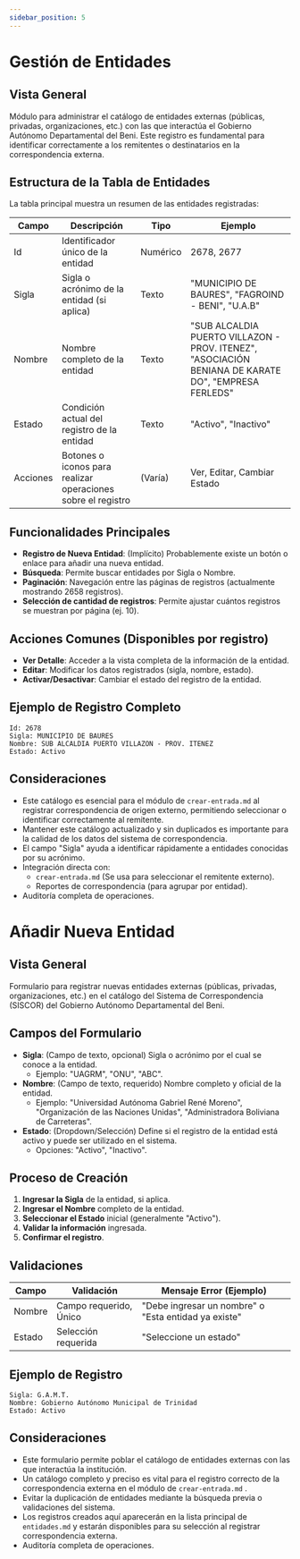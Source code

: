 ```yaml
---
sidebar_position: 5
---
```


# Gestión de Entidades

## Vista General
Módulo para administrar el catálogo de entidades externas (públicas, privadas, organizaciones, etc.) con las que interactúa el Gobierno Autónomo Departamental del Beni. Este registro es fundamental para identificar correctamente a los remitentes o destinatarios en la correspondencia externa.

## Estructura de la Tabla de Entidades

La tabla principal muestra un resumen de las entidades registradas:

| Campo | Descripción | Tipo | Ejemplo |
|-------|-------------|------|---------|
| Id | Identificador único de la entidad | Numérico | 2678, 2677 |
| Sigla | Sigla o acrónimo de la entidad (si aplica) | Texto | "MUNICIPIO DE BAURES", "FAGROIND - BENI", "U.A.B" |
| Nombre | Nombre completo de la entidad | Texto | "SUB ALCALDIA PUERTO VILLAZON - PROV. ITENEZ", "ASOCIACIÓN BENIANA DE KARATE DO", "EMPRESA FERLEDS" |
| Estado | Condición actual del registro de la entidad | Texto | "Activo", "Inactivo" |
| Acciones | Botones o iconos para realizar operaciones sobre el registro | (Varía) | Ver, Editar, Cambiar Estado |

## Funcionalidades Principales

-   **Registro de Nueva Entidad**: (Implícito) Probablemente existe un botón o enlace para añadir una nueva entidad.
-   **Búsqueda**: Permite buscar entidades por Sigla o Nombre.
-   **Paginación**: Navegación entre las páginas de registros (actualmente mostrando 2658 registros).
-   **Selección de cantidad de registros**: Permite ajustar cuántos registros se muestran por página (ej. 10).

## Acciones Comunes (Disponibles por registro)

-   **Ver Detalle**: Acceder a la vista completa de la información de la entidad.
-   **Editar**: Modificar los datos registrados (sigla, nombre, estado).
-   **Activar/Desactivar**: Cambiar el estado del registro de la entidad.

## Ejemplo de Registro Completo

```plaintext
Id: 2678
Sigla: MUNICIPIO DE BAURES
Nombre: SUB ALCALDIA PUERTO VILLAZON - PROV. ITENEZ
Estado: Activo
```

## Consideraciones
- Este catálogo es esencial para el módulo de `crear-entrada.md` al registrar correspondencia de origen externo, permitiendo seleccionar o identificar correctamente al remitente.
- Mantener este catálogo actualizado y sin duplicados es importante para la calidad de los datos del sistema de correspondencia.
- El campo "Sigla" ayuda a identificar rápidamente a entidades conocidas por su acrónimo.
- Integración directa con:
  - `crear-entrada.md` (Se usa para seleccionar el remitente externo).
  - Reportes de correspondencia (para agrupar por entidad).
- Auditoría completa de operaciones.

# Añadir Nueva Entidad

## Vista General
Formulario para registrar nuevas entidades externas (públicas, privadas, organizaciones, etc.) en el catálogo del Sistema de Correspondencia (SISCOR) del Gobierno Autónomo Departamental del Beni.

## Campos del Formulario

-   **Sigla**: (Campo de texto, opcional) Sigla o acrónimo por el cual se conoce a la entidad.
    -   Ejemplo: "UAGRM", "ONU", "ABC".
-   **Nombre**: (Campo de texto, requerido) Nombre completo y oficial de la entidad.
    -   Ejemplo: "Universidad Autónoma Gabriel René Moreno", "Organización de las Naciones Unidas", "Administradora Boliviana de Carreteras".
-   **Estado**: (Dropdown/Selección) Define si el registro de la entidad está activo y puede ser utilizado en el sistema.
    -   Opciones: "Activo", "Inactivo".

## Proceso de Creación

1.  **Ingresar la Sigla** de la entidad, si aplica.
2.  **Ingresar el Nombre** completo de la entidad.
3.  **Seleccionar el Estado** inicial (generalmente "Activo").
4.  **Validar la información** ingresada.
5.  **Confirmar el registro**.

## Validaciones
| Campo | Validación | Mensaje Error (Ejemplo) |
|---|---|---|
| Nombre | Campo requerido, Único | "Debe ingresar un nombre" o "Esta entidad ya existe" |
| Estado | Selección requerida | "Seleccione un estado" |

## Ejemplo de Registro
```plaintext
Sigla: G.A.M.T.
Nombre: Gobierno Autónomo Municipal de Trinidad
Estado: Activo
```

## Consideraciones
- Este formulario permite poblar el catálogo de entidades externas con las que interactúa la institución.
- Un catálogo completo y preciso es vital para el registro correcto de la correspondencia externa en el módulo de `crear-entrada.md` .
- Evitar la duplicación de entidades mediante la búsqueda previa o validaciones del sistema.
- Los registros creados aquí aparecerán en la lista principal de `entidades.md` y estarán disponibles para su selección al registrar correspondencia externa.
- Auditoría completa de operaciones.